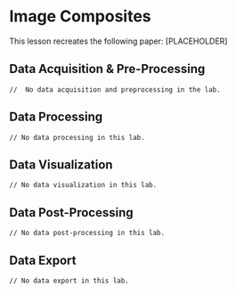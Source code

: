 # Image Composites

This lesson recreates the following paper: [PLACEHOLDER]

## Data Acquisition & Pre-Processing
```{code-block} javascript
//  No data acquisition and preprocessing in the lab.
```

## Data Processing
```{code-block} javascript
// No data processing in this lab.
```

## Data Visualization
```{code-block} javascript
// No data visualization in this lab.
```

## Data Post-Processing
```{code-block} javascript
// No data post-processing in this lab.
```

## Data Export
```{code-block} javascript
// No data export in this lab.
```
